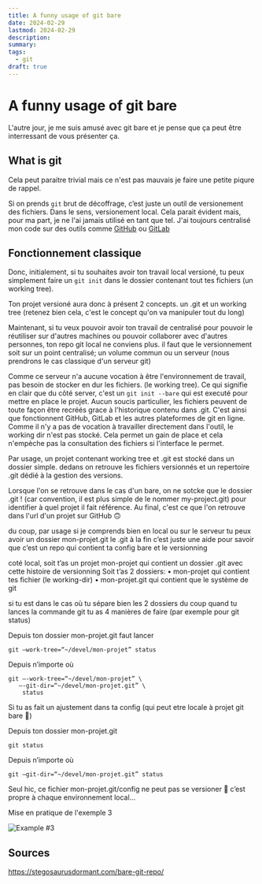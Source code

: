 ```yaml
---
title: A funny usage of git bare
date: 2024-02-29
lastmod: 2024-02-29
description:
summary:
tags:
  - git
draft: true
---
```


# A funny usage of git bare

L'autre jour, je me suis amusé avec git bare et je pense que ça peut être interressant de vous présenter ça.

## What is git

Cela peut paraitre trivial mais ce n'est pas mauvais je faire une petite piqure de rappel.

Si on prends `git` brut de décoffrage, c’est juste un outil de versionement des fichiers. Dans le sens, versionement local. Cela parait évident mais, pour ma part, je ne l'ai jamais utilisé en tant que tel. J'ai toujours centralisé mon code sur des outils comme [GitHub](https://github.com) ou [GitLab](https://about.gitlab.com)

## Fonctionnement classique

Donc, initialement, si tu souhaites avoir ton travail local versioné, tu peux simplement faire un `git init` dans le dossier contenant tout tes fichiers (un working tree).

Ton projet versioné aura donc à présent 2 concepts. un .git et un working tree (retenez bien cela, c'est le concept qu'on va manipuler tout du long)

Maintenant, si tu veux pouvoir avoir ton travail de centralisé pour pouvoir le réutiliser sur d'autres machines ou pouvoir collaborer avec d'autres personnes, ton repo git local ne conviens plus. il faut que le versionnement soit sur un point centralisé; un volume commun ou un serveur (nous prendrons le cas classique d'un serveur git)

Comme ce serveur n'a aucune vocation à être l'environnement de travail, pas besoin de stocker en dur les fichiers. (le working tree). Ce qui signifie en clair que du côté server, c'est un `git init --bare` qui est executé pour mettre en place le projet. Aucun soucis particulier, les fichiers peuvent de toute façon être recréés grace à l'historique contenu dans .git. C'est ainsi que fonctionnent GitHub, GitLab et les autres plateformes de git en ligne. Comme il n'y a pas de vocation à travailler directement dans l'outil, le working dir n'est pas stocké. Cela permet un gain de place et cela n'empèche pas la consultation des fichiers si l'interface le permet.

Par usage, un projet contenant working tree et .git est stocké dans un dossier simple. dedans on retrouve les fichiers versionnés et un repertoire .git dédié à la gestion des versions.

Lorsque l'on se retrouve dans le cas d'un bare, on ne sotcke que le dossier .git ! (car convention, il est plus simple de le nommer my-project.git) pour identifier à quel projet il fait référence. Au final, c'est ce que l'on retrouve dans l'url d'un projet sur GitHub 🙃

du coup, par usage si je comprends bien en local ou sur le serveur tu peux avoir un dossier mon-projet.git
le .git à la fin c’est juste une aide pour savoir que c’est un repo qui contient ta config bare et le versionning

coté local, soit t’as un projet mon-projet qui contient un dossier .git avec cette histoire de versionning
Soit t’as 2 dossiers:
•⁠ ⁠mon-projet qui contient tes fichier (le working-dir)
•⁠ ⁠⁠mon-projet.git qui contient que le système de git

si tu est dans le cas où tu sépare bien les 2 dossiers du coup quand tu lances la commande git tu as 4 manières de faire (par exemple pour git status)

Depuis ton dossier mon-projet.git faut lancer

```shell
git —work-tree=“~/devel/mon-projet” status
```

Depuis n’importe où

```shell
git —-work-tree=“~/devel/mon-projet” \
   —-git-dir=“~/devel/mon-projet.git” \
    status
```

Si tu as fait un ajustement dans ta config (qui peut etre locale à projet git bare 🤯)

Depuis ton dossier mon-projet.git

```shell
git status
```

Depuis n’importe où

```shell
git —git-dir=“~/devel/mon-projet.git” status
```

Seul hic, ce fichier mon-projet.git/config ne peut pas se versioner 🙁 c’est propre à chaque environnement local…

Mise en pratique de l'exemple 3

![Example #3](./assets/git-bare-sample.png)

## Sources

https://stegosaurusdormant.com/bare-git-repo/
